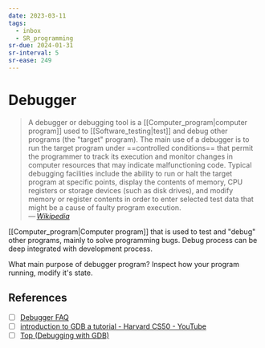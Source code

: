 ```yaml
---
date: 2023-03-11
tags:
  - inbox
  - SR_programming
sr-due: 2024-01-31
sr-interval: 5
sr-ease: 249
---
```


# Debugger

> A debugger or debugging tool is a [[Computer_program|computer program]] used
> to [[Software_testing|test]] and debug other programs (the "target" program).
> The main use of a debugger is to run the target program under
> ==controlled conditions== that permit the programmer to track its execution
> and monitor changes in computer resources that may indicate malfunctioning
> code. Typical debugging facilities include the ability to run or halt the
> target program at specific points, display the contents of memory, CPU
> registers or storage devices (such as disk drives), and modify memory or
> register contents in order to enter selected test data that might be a cause
> of faulty program
> execution.\
> — <cite>[Wikipedia](https://en.wikipedia.org/wiki/Debugger)</cite>

[[Computer_program|Computer program]] that is used to test and "debug" other programs, mainly to
solve programming bugs. Debug process can be deep integrated with development
process.

What main purpose of debugger program?
&#10;
Inspect how your program running, modify it's state.

## References

- [ ] [Debugger FAQ](http://websites.umich.edu/~eecs381/generalFAQ/Debugging.html)
- [ ] [introduction to GDB a tutorial - Harvard CS50 - YouTube](https://www.youtube.com/watch?v=sCtY--xRUyI)
- [ ] [Top (Debugging with GDB)](https://sourceware.org/gdb/current/onlinedocs/gdb.html/)
